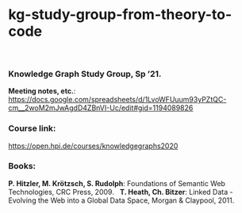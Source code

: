 kg-study-group-from-theory-to-code
==================================

 

### Knowledge Graph Study Group, Sp ’21.  

**Meeting notes, etc.**:   
https://docs.google.com/spreadsheets/d/1LvoWFUuum93yPZtQC-cm__2woM2mJwAgdD4ZBnVI-Uc/edit#gid=1194089826

### Course link:
https://open.hpi.de/courses/knowledgegraphs2020


### Books:

**P. Hitzler, M. Krötzsch, S. Rudolph**: Foundations of Semantic Web
Technologies, CRC Press, 2009.
 
**T. Heath, Ch. Bitzer**: Linked Data - Evolving the Web into a Global Data
Space, Morgan & Claypool, 2011.

 

